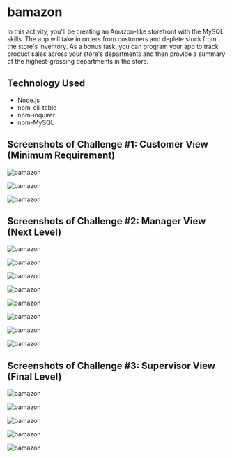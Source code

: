 # bamazon

In this activity, you'll be creating an Amazon-like storefront with the MySQL skills. The app will take in orders from customers and deplete stock from the store's inventory. As a bonus task, you can program your app to track product sales across your store's departments and then provide a summary of the highest-grossing departments in the store.

## Technology Used
* Node.js
* npm-cli-table
* npm-inquirer
* npm-MySQL

## Screenshots of Challenge #1: Customer View (Minimum Requirement)

![bamazon](images/bamazonCustomer1.png)

![bamazon](images/bamazonCustomer2.png)

![bamazon](images/bamazonCustomer3.png)

## Screenshots of Challenge #2: Manager View (Next Level)

![bamazon](images/bamazonManager1.png)

![bamazon](images/bamazonManager2.png)

![bamazon](images/bamazonManager3.png)

![bamazon](images/bamazonManager4.png)

![bamazon](images/bamazonManager6.png)

![bamazon](images/bamazonManager7.png)

![bamazon](images/bamazonManager9.png)

![bamazon](images/bamazonManager10.png)

## Screenshots of Challenge #3: Supervisor View (Final Level)

![bamazon](images/bamazonSupervisor1.png)

![bamazon](images/bamazonSupervisor2.png)

![bamazon](images/bamazonSupervisor3.png)

![bamazon](images/bamazonSupervisor4.png)

![bamazon](images/bamazonSupervisor5.png)

